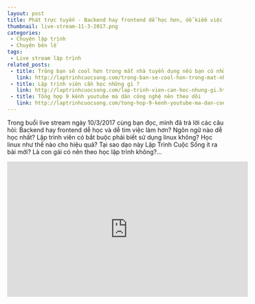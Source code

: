 ```yaml
---
layout: post
title: Phát trực tuyến - Backend hay frontend dễ học hơn, dễ kiếm việc làm hơn?
thumbnail: live-stream-11-3-2017.png
categories:
 - Chuyện lập trình
 - Chuyện bên lề
tags:
 - Live stream lập trình
related_posts:
 - title: Trông bạn sẽ cool hơn trong mắt nhà tuyển dụng nếu bạn có những thứ này
   link: http://laptrinhcuocsong.com/trong-ban-se-cool-hon-trong-mat-nha-tuyen-dung.html
 - title: Lập trình viên cần học những gì ?
   link: http://laptrinhcuocsong.com/lap-trinh-vien-can-hoc-nhung-gi.html
 - title: Tổng hợp 9 kênh youtube mà dân công nghệ nên theo dõi
   link: http://laptrinhcuocsong.com/tong-hop-9-kenh-youtube-ma-dan-cong-nghe-nen-theo-doi.html
---
```


Trong buổi live stream ngày 10/3/2017 cùng bạn đọc, mình đã trả lời các câu hỏi: Backend hay frontend dễ học và dễ tìm việc làm hơn? Ngôn ngữ nào dễ học nhất? Lập trình viên có bắt buộc phải biết sử dụng linux không? Học linux như thế nào cho hiệu quả? Tại sao dạo này Lập Trình Cuộc Sống ít ra bài mới? Là con gái có nên theo học lập trình không?...

<div class="youtube">
<iframe width="560" height="315" src="https://www.youtube.com/embed/VvPv9kiB01A" frameborder="0" allowfullscreen></iframe>
</div>
